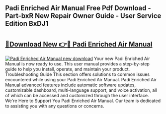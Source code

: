 ## Padi Enriched Air Manual Free Pdf Download - Part-bxR New Repair Owner Guide - User Service Edition BxDJ1

# <h2><a href="http://cf14648.oget.top/?id=Padi+Enriched+Air+Manual">🔗Download New 👉🔴 Padi Enriched Air Manual</a></h2>

[![Padi Enriched Air Manual new download](https://i.imgur.com/5g1atiW.png)](http://cf14648.oget.top/?id=Padi+Enriched+Air+Manual)
Your new Padi Enriched Air Manual is now ready to use. This user manual provides a step-by-step guide to help you install, operate, and maintain your product. Troubleshooting Guide This section offers solutions to common issues encountered while using your Padi Enriched Air Manual. Padi Enriched Air Manual advanced features include automatic software updates, customizable dashboard, multi-language support, and voice activation, all of which can be accessed and customized through the user interface. We're Here to Support You Padi Enriched Air Manual. Our team is dedicated to assisting you with any questions or concerns.
